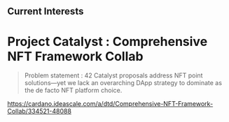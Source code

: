 ## Current Interests


Project Catalyst : Comprehensive NFT Framework Collab
=====================================================

> Problem statement : 42 Catalyst proposals address NFT point solutions—yet we lack an overarching DApp strategy to dominate as the de facto NFT platform choice.
> 
https://cardano.ideascale.com/a/dtd/Comprehensive-NFT-Framework-Collab/334521-48088
